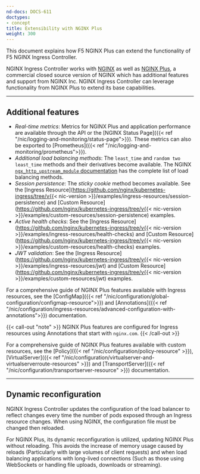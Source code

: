 ```yaml
---
nd-docs: DOCS-611
doctypes:
- concept
title: Extensibility with NGINX Plus
weight: 300
---
```


This document explains how F5 NGINX Plus can extend the functionality of F5 NGINX Ingress Controller.

NGINX Ingress Controller works with [NGINX](https://nginx.org/) as well as [NGINX Plus](https://www.nginx.com/products/nginx/), a commercial closed source version of NGINX which has additional features and support from NGINX Inc. NGINX Ingress Controller can leverage functionality from NGINX Plus to extend its base capabilities.

---

## Additional features

- _Real-time metrics_: Metrics for NGINX Plus and application performance are available through the API or the [NGINX Status Page]({{< ref "/nic/logging-and-monitoring/status-page">}}). These metrics can also be exported to [Prometheus]({{< ref "/nic/logging-and-monitoring/prometheus">}}).
- _Additional load balancing methods_: The `least_time` and `random two least_time` methods and their derivatives become available. The NGINX [`ngx_http_upstream_module` documentation](https://nginx.org/en/docs/http/ngx_http_upstream_module.html) has the complete list of load balancing methods.
- _Session persistence_: The *sticky cookie* method becomes available. See the [Ingress Resource](https://github.com/nginx/kubernetes-ingress/tree/v{{< nic-version >}}/examples/ingress-resources/session-persistence) and [Custom Resource](https://github.com/nginx/kubernetes-ingress/tree/v{{< nic-version >}}/examples/custom-resources/session-persistence) examples.
- _Active health checks_:  See the [Ingress Resource](https://github.com/nginx/kubernetes-ingress/tree/v{{< nic-version >}}/examples/ingress-resources/health-checks) and [Custom Resource](https://github.com/nginx/kubernetes-ingress/tree/v{{< nic-version >}}/examples/custom-resources/health-checks) examples.
- _JWT validation_: See the [Ingress Resource](https://github.com/nginx/kubernetes-ingress/tree/v{{< nic-version >}}/examples/ingress-resources/jwt) and [Custom Resource](https://github.com/nginx/kubernetes-ingress/tree/v{{< nic-version >}}/examples/custom-resources/jwt) examples.

For a comprehensive guide of NGINX Plus features available with Ingress resources, see the [ConfigMap]({{< ref "/nic/configuration/global-configuration/configmap-resource">}}) and [Annotations]({{< ref "/nic/configuration/ingress-resources/advanced-configuration-with-annotations">}}) documentation.

{{< call-out "note" >}} NGINX Plus features are configured for Ingress resources using Annotations that start with `nginx.com`. {{< /call-out >}}

For a comprehensive guide of NGINX Plus features available with custom resources, see the [Policy]({{< ref "/nic/configuration/policy-resource" >}}), [VirtualServer]({{< ref "/nic/configuration/virtualserver-and-virtualserverroute-resources" >}}) and [TransportServer]({{< ref "/nic/configuration/transportserver-resource" >}}) documentation.

---

## Dynamic reconfiguration

NGINX Ingress Controller updates the configuration of the load balancer to reflect changes every time the number of pods exposed through an Ingress resource changes. When using NGINX, the configuration file must be changed then reloaded.

For NGINX Plus, its dynamic reconfiguration is utilized, updating NGINX Plus without reloading. This avoids the increase of memory usage caused by reloads (Particularly with large volumes of client requests) and when load balancing applications with long-lived connections (Such as those using WebSockets or handling file uploads, downloads or streaming).
